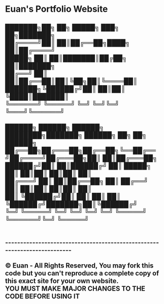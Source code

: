 # Euan's Portfolio Website
███████╗██╗   ██╗ █████╗ ███╗   ██╗███████╗<br>
██╔════╝██║   ██║██╔══██╗████╗  ██║██╔════╝<br>
█████╗  ██║   ██║███████║██╔██╗ ██║███████╗<br>
██╔══╝  ██║   ██║██╔══██║██║╚██╗██║╚════██║<br>
███████╗╚██████╔╝██║  ██║██║ ╚████║███████║<br>
╚══════╝ ╚═════╝ ╚═╝  ╚═╝╚═╝  ╚═══╝╚══════╝<br>
                                          <br>
██████╗  ██████╗ ██████╗ ████████╗███████╗ ██████╗ ██╗     ██╗ ██████╗ <br>
██╔══██╗██╔═══██╗██╔══██╗╚══██╔══╝██╔════╝██╔═══██╗██║     ██║██╔═══██╗<br>
██████╔╝██║   ██║██████╔╝   ██║   █████╗  ██║   ██║██║     ██║██║   ██║<br>
██╔═══╝ ██║   ██║██╔══██╗   ██║   ██╔══╝  ██║   ██║██║     ██║██║   ██║<br>
██║     ╚██████╔╝██║  ██║   ██║   ██║     ╚██████╔╝███████╗██║╚██████╔╝<br>
╚═╝      ╚═════╝ ╚═╝  ╚═╝   ╚═╝   ╚═╝      ╚═════╝ ╚══════╝╚═╝ ╚═════╝ <br>
                                                              <br>        
-------------------------------------------------------------------------<br>
<br>
© Euan - All Rights Reserved, You may fork this code but you can't
reproduce a complete copy of this exact site for your own website.<br>
<b>YOU MUST MAKE MAJOR CHANGES TO THE CODE BEFORE USING IT</b>
<br>
-------------------------------------------------------------------------
